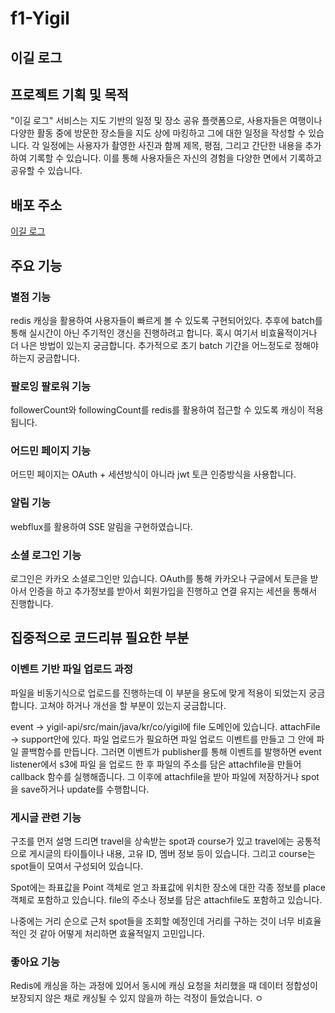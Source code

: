 # f1-Yigil
 
##  이길 로그

## 프로젝트 기획 및 목적

"이길 로그" 서비스는 지도 기반의 일정 및 장소 공유 플랫폼으로, 사용자들은 여행이나 다양한 활동
중에 방문한 장소들을 지도 상에 마킹하고 그에 대한 일정을 작성할 수 있습니다. 각 일정에는 사용자가
촬영한 사진과 함께 제목, 평점, 그리고 간단한 내용을 추가하여 기록할 수 있습니다. 이를 통해 
사용자들은 자신의 경험을 다양한 면에서 기록하고 공유할 수 있습니다.

## 배포 주소
[이길 로그](https://yigil.co.kr)

## 주요 기능

### 별점 기능
redis 캐싱을 활용하여 사용자들이 빠르게 볼 수 있도록 구현되어있다. 추후에 batch를 통해 실시간이 아닌 
주기적인 갱신을 진행하려고 합니다. 혹시 여기서 비효율적이거나 더 나은 방법이 있는지 궁금합니다.
추가적으로 초기 batch 기간을 어느정도로 정해야 하는지 궁금합니다.

### 팔로잉 팔로워 기능
followerCount와 followingCount를 redis를 활용하여 접근할 수 있도록 캐싱이 적용됩니다.

### 어드민 페이지 기능
어드민 페이지는 OAuth + 세션방식이 아니라 jwt 토큰 인증방식을 사용합니다.

### 알림 기능
webflux를 활용하여 SSE 알림을 구현하였습니다.

### 소셜 로그인 기능
로그인은 카카오 소셜로그인만 있습니다.
OAuth를 통해 카카오나 구글에서 토큰을 받아서 인증을 하고 추가정보를 받아서 회원가입을 진행하고
연결 유지는 세션을 통해서 진행합니다.

## 집중적으로 코드리뷰 필요한 부분

### 이벤트 기반 파일 업로드 과정
파일을 비동기식으로 업로드를 진행하는데 이 부분을 용도에 맞게 적용이 되었는지 궁금합니다.
고쳐야 하거나 개선을 할 부분이 있는지 궁금합니다.

event -> yigil-api/src/main/java/kr/co/yigil에 file 도메인에 있습니다.
attachFile -> support안에 있다.
파일 업로드가 필요하면 파일 업로드 이벤트를 만들고 그 안에 파일 콜백함수를 만듭니다.
그러면 이벤트가 publisher를 통해 이벤트를 발행하면 event listener에서 s3에 파일
을 업로드 한 후 파일의 주소를 담은 attachfile을 만들어 callback 함수를 실행해줍니다.
그 이후에 attachfile을 받아 파일에 저장하거나 spot을 save하거나 update를 수행합니다.

### 게시글 관련 기능
구조를 먼저 설명 드리면 travel을 상속받는 spot과 course가 있고 travel에는 공통적으로 
게시글의 타이틀이나 내용, 고유 ID, 멤버 정보 등이 있습니다. 그리고 course는 spot들이 모여서 구성되어 있습니다.

Spot에는 좌표값을 Point 객체로 얻고 좌표값에 위치한 장소에 대한 각종 정보를 place 객체로 포함하고 있습니다.
file의 주소나 정보를 담은 attachfile도 포함하고 있습니다.

나중에는 거리 순으로 근처 spot들을 조회할 예정인데 거리를 구하는 것이 너무 비효율적인 것 같아 
어떻게 처리하면 효율적일지 고민입니다.

### 좋아요 기능
Redis에 캐싱을 하는 과정에 있어서 동시에 캐싱 요청을 처리했을 때 데이터 정합성이 보장되지 않은 채로
캐싱될 수 있지 않을까 하는 걱정이 들었습니다.
ㅇ
